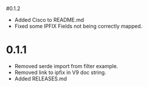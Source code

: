 #0.1.2
  * Added Cisco to README.md
  * Fixed some IPFIX Fields not being correctly mapped.

# 0.1.1
  * Removed serde import from filter example.
  * Removed link to ipfix in V9 doc string.
  * Added RELEASES.md

